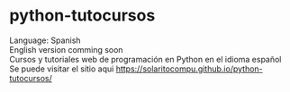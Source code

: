 # python-tutocursos
Language: Spanish<br>
English version comming soon<br>
Cursos y tutoriales web de programación en Python en el idioma español<br>
Se puede visitar el sitio aqui https://solaritocompu.github.io/python-tutocursos/
